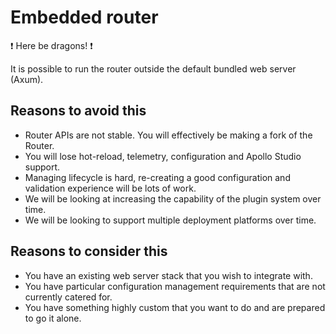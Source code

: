 # Embedded router

:exclamation: Here be dragons! :exclamation: 

It is possible to run the router outside the default bundled web server (Axum). 

## Reasons to avoid this

* Router APIs are not stable. You will effectively be making a fork of the Router.
* You will lose hot-reload, telemetry, configuration and Apollo Studio support.
* Managing lifecycle is hard, re-creating a good configuration and validation experience will be lots of work.
* We will be looking at increasing the capability of the plugin system over time.
* We will be looking to support multiple deployment platforms over time.

## Reasons to consider this

* You have an existing web server stack that you wish to integrate with.
* You have particular configuration management requirements that are not currently catered for.
* You have something highly custom that you want to do and are prepared to go it alone.


